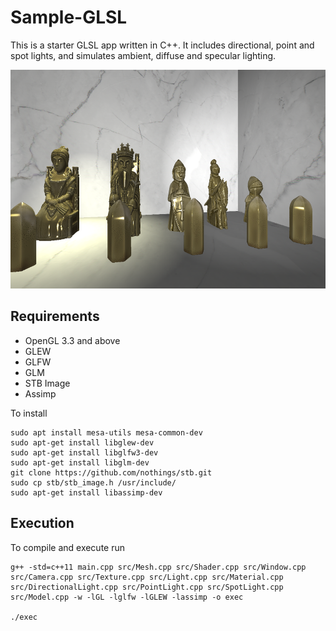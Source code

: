 # Sample-GLSL
This is a starter GLSL app written in C++. It includes directional, point and spot lights, and simulates ambient, diffuse and specular lighting.

<p align="left">
  <img width="630" height="350" src="https://github.com/acvictor/GLSL-Starter/blob/master/images/NoShadows.png">
</p>

## Requirements
- OpenGL 3.3 and above
- GLEW
- GLFW
- GLM
- STB Image
- Assimp

To install 
```
sudo apt install mesa-utils mesa-common-dev
sudo apt-get install libglew-dev
sudo apt-get install libglfw3-dev
sudo apt-get install libglm-dev
git clone https://github.com/nothings/stb.git
sudo cp stb/stb_image.h /usr/include/
sudo apt-get install libassimp-dev
```

## Execution
To compile and execute run
```
g++ -std=c++11 main.cpp src/Mesh.cpp src/Shader.cpp src/Window.cpp src/Camera.cpp src/Texture.cpp src/Light.cpp src/Material.cpp src/DirectionalLight.cpp src/PointLight.cpp src/SpotLight.cpp src/Model.cpp -w -lGL -lglfw -lGLEW -lassimp -o exec

./exec
```
